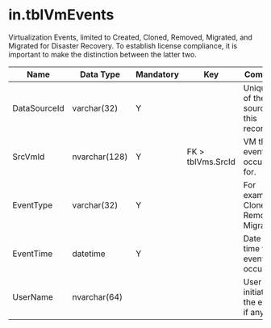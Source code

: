 # in.tblVmEvents

Virtualization Events, limited to Created, Cloned, Removed, Migrated, and Migrated for Disaster Recovery.​ To establish license compliance, it is important to make the distinction between the latter two.​

| Name         | Data Type     | Mandatory | Key               | Comment                                  |
|--------------|---------------|-----------|-------------------|------------------------------------------|
| DataSourceId | varchar(32)   | Y         |                   | Unique ID of the source of this record.  |
| SrcVmId      | nvarchar(128) | Y         | FK > tblVms.SrcId​ | VM this event occurred for.              |
| EventType    | varchar(32)   | Y         |                   | For example Cloned, Removed, Migrated... |
| EventTime    | datetime      | Y         |                   | Date and time the event occurred.        |
| UserName     | nvarchar(64)  |           |                   | User that initiated the event, if any    |